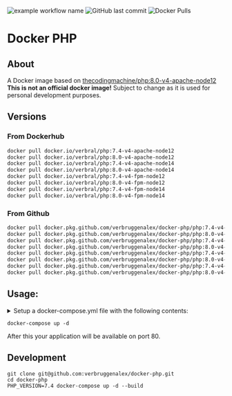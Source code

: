 ![example workflow name](https://github.com/verbruggenalex/docker-php/workflows/Docker%20Image%20CI/badge.svg)
![GitHub last commit](https://img.shields.io/github/last-commit/verbruggenalex/docker-php)
![Docker Pulls](https://img.shields.io/docker/pulls/verbral/php)

# Docker PHP

## About

A Docker image based on [thecodingmachine/php:8.0-v4-apache-node12](https://github.com/thecodingmachine/docker-images-php#general-purpose-php-images-for-docker)
**This is not an official docker image!** Subject to change as
it is used for personal development purposes.

## Versions

### From Dockerhub
```bash
docker pull docker.io/verbral/php:7.4-v4-apache-node12
docker pull docker.io/verbral/php:8.0-v4-apache-node12
docker pull docker.io/verbral/php:7.4-v4-apache-node14
docker pull docker.io/verbral/php:8.0-v4-apache-node14
docker pull docker.io/verbral/php:7.4-v4-fpm-node12
docker pull docker.io/verbral/php:8.0-v4-fpm-node12
docker pull docker.io/verbral/php:7.4-v4-fpm-node14
docker pull docker.io/verbral/php:8.0-v4-fpm-node14
```

### From Github
```bash
docker pull docker.pkg.github.com/verbruggenalex/docker-php/php:7.4-v4-apache-node12
docker pull docker.pkg.github.com/verbruggenalex/docker-php/php:8.0-v4-apache-node12
docker pull docker.pkg.github.com/verbruggenalex/docker-php/php:7.4-v4-apache-node14
docker pull docker.pkg.github.com/verbruggenalex/docker-php/php:8.0-v4-apache-node14
docker pull docker.pkg.github.com/verbruggenalex/docker-php/php:7.4-v4-fpm-node12
docker pull docker.pkg.github.com/verbruggenalex/docker-php/php:8.0-v4-fpm-node12
docker pull docker.pkg.github.com/verbruggenalex/docker-php/php:7.4-v4-fpm-node14
docker pull docker.pkg.github.com/verbruggenalex/docker-php/php:8.0-v4-fpm-node14
```

## Usage:

<details>
 <summary>Setup a docker-compose.yml file with the following contents:</summary>

```yaml
version: '3'
services:
  web:
    image: verbral/php:8.0-v4-apache-node12
    working_dir: ${PWD}
    ports:
      - 80:80
    environment:
      APACHE_DOCUMENT_ROOT: ${PWD}
      # Set your Git user and name for commit purposes.
      GIT_USER_NAME:
      GIT_USER_EMAIL:
      # Set your Github API token for Composer usage.
      GITHUB_API_TOKEN:
      # Set your Wakatime API key if you use the plugin.
      WAKATIME_API_KEY:
    volumes:
      # Mount path as is for xdebug.
      - ${PWD}:${PWD}
      # Mount your SSH folder for git purposes.
      - ~/.ssh:/home/docker/.ssh
```
</details>

```
docker-compose up -d
```

After this your application will be available on port 80.

## Development

```
git clone git@github.com:verbruggenalex/docker-php.git
cd docker-php
PHP_VERSION=7.4 docker-compose up -d --build
```

